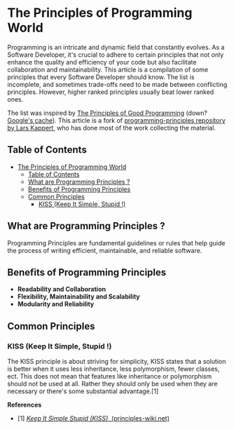 # The Principles of Programming World

Programming is an intricate and dynamic field that constantly evolves. As a Software Developer, it's crucial to adhere to certain 
principles that not only enhance the quality and efficiency of your code but also facilitate collaboration and maintainability.
This article is a compilation of some principles that every Software Developer should know. The list is incomplete, and sometimes trade-offs 
need to be made between conflicting principles. However, higher ranked principles usually beat lower ranked ones.

The list was inspired by <!-- markdown-link-check-disable-next-line -->
[The Principles of Good Programming](https://www.artima.com/weblogs/viewpost.jsp?thread=331531)
(down? [Google's cache](https://webcache.googleusercontent.com/search?q=cache:KU51T8hZ-0kJ:https://www.artima.com/weblogs/viewpost.jsp%3Fthread%3D331531+&cd=1&hl=en&ct=clnk&gl=nl&client=pub-3911176865765226)).
This article is a fork of [programming-principles repository by Lars Kappert](https://github.com/webpro/programming-principles), who has done most of the work collecting the material.

## Table of Contents
<!-- TOC -->
* [The Principles of Programming World](#the-principles-of-programming-world)
  * [Table of Contents](#table-of-contents)
  * [What are Programming Principles ?](#what-are-programming-principles-)
  * [Benefits of Programming Principles](#benefits-of-programming-principles)
  * [Common Principles](#common-principles)
    * [KISS (Keep It Simple, Stupid !)](#kiss-keep-it-simple-stupid-)
<!-- TOC -->

## What are Programming Principles ?

Programming Principles are fundamental guidelines or rules that help guide the process of writing efficient, maintainable, and reliable software.

## Benefits of Programming Principles

- **Readability and Collaboration**  
- **Flexibility, Maintainability and Scalability**  
- **Modularity and Reliability**

## Common Principles

### KISS (Keep It Simple, Stupid !)

The KISS principle is about striving for simplicity, KISS states that a solution 
is better when it uses less inheritance, less polymorphism, fewer classes, ect.
This does not mean that features like inheritance or polymorphism should not be used at all.
Rather they should only be used when they are necessary or there's some substantial advantage.[1]

**References**

- [1] [_Keep It Simple Stupid (KISS)_, (principles-wiki.net)](http://principles-wiki.net/principles:keep_it_simple_stupid)